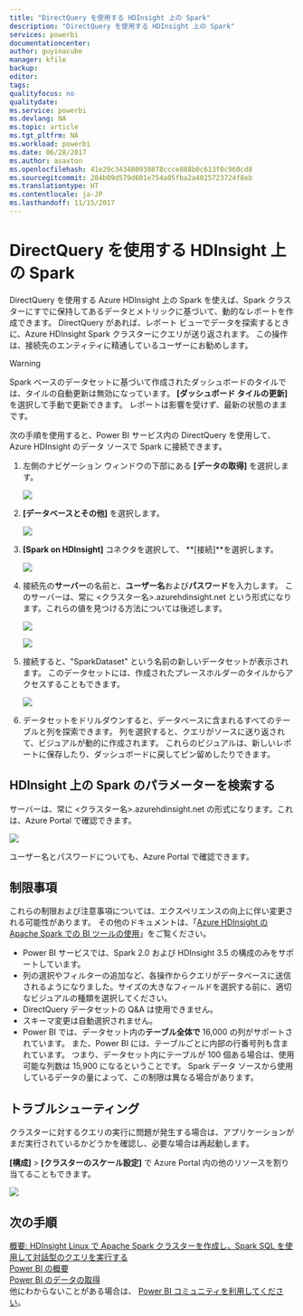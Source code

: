 ```yaml
---
title: "DirectQuery を使用する HDInsight 上の Spark"
description: "DirectQuery を使用する HDInsight 上の Spark"
services: powerbi
documentationcenter: 
author: guyinacube
manager: kfile
backup: 
editor: 
tags: 
qualityfocus: no
qualitydate: 
ms.service: powerbi
ms.devlang: NA
ms.topic: article
ms.tgt_pltfrm: NA
ms.workload: powerbi
ms.date: 06/28/2017
ms.author: asaxton
ms.openlocfilehash: 41e29c343480930878ccce888b0c613f0c960cd8
ms.sourcegitcommit: 284b09d579d601e754a05fba2a4025723724f8eb
ms.translationtype: HT
ms.contentlocale: ja-JP
ms.lasthandoff: 11/15/2017
---
```

# <a name="spark-on-hdinsight-with-directquery"></a>DirectQuery を使用する HDInsight 上の Spark
DirectQuery を使用する Azure HDInsight 上の Spark を使えば、Spark クラスターにすでに保持してあるデータとメトリックに基づいて、動的なレポートを作成できます。 DirectQuery があれば、レポート ビューでデータを探索するときに、Azure HDInsight Spark クラスターにクエリが送り返されます。 この操作は、接続先のエンティティに精通しているユーザーにお勧めします。

> [!WARNING]
> Spark ベースのデータセットに基づいて作成されたダッシュボードのタイルでは、タイルの自動更新は無効になっています。 **[ダッシュボード タイルの更新]** を選択して手動で更新できます。 レポートは影響を受けず、最新の状態のままです。 
> 
> 

次の手順を使用すると、Power BI サービス内の DirectQuery を使用して、Azure HDInsight のデータ ソースで Spark に接続できます。

1. 左側のナビゲーション ウィンドウの下部にある **[データの取得]** を選択します。
   
     ![](media/spark-on-hdinsight-with-direct-connect/spark-getdata.png)
2. **[データベースとその他]** を選択します。
   
     ![](media/spark-on-hdinsight-with-direct-connect/spark-getdata-databases.png)
3. **[Spark on HDInsight]** コネクタを選択して、 **[接続]**を選択します。
   
     ![](media/spark-on-hdinsight-with-direct-connect/spark-getdata-databases-connect.png)
4. 接続先の**サーバー**の名前と、**ユーザー名**および**パスワード**を入力します。 このサーバーは、常に \<クラスター名\>.azurehdinsight.net という形式になります。これらの値を見つける方法については後述します。
   
     ![](media/spark-on-hdinsight-with-direct-connect/spark-server-name.png)
   
     ![](media/spark-on-hdinsight-with-direct-connect/spark-username.png)
5. 接続すると、"SparkDataset" という名前の新しいデータセットが表示されます。 このデータセットには、作成されたプレースホルダーのタイルからアクセスすることもできます。
   
     ![](media/spark-on-hdinsight-with-direct-connect/spark-dataset.png)
6. データセットをドリルダウンすると、データベースに含まれるすべてのテーブルと列を探索できます。 列を選択すると、クエリがソースに送り返されて、ビジュアルが動的に作成されます。 これらのビジュアルは、新しいレポートに保存したり、ダッシュボードに戻してピン留めしたりできます。

## <a name="finding-your-spark-on-hdinsight-parameters"></a>HDInsight 上の Spark のパラメーターを検索する
サーバーは、常に \<クラスター名\>.azurehdinsight.net の形式になります。これは、Azure Portal で確認できます。

![](media/spark-on-hdinsight-with-direct-connect/spark-server-name-parameter.png)

ユーザー名とパスワードについても、Azure Portal で確認できます。

## <a name="limitations"></a>制限事項
これらの制限および注意事項については、エクスペリエンスの向上に伴い変更される可能性があります。 その他のドキュメントは、「[Azure HDInsight の Apache Spark での BI ツールの使用](https://azure.microsoft.com/documentation/articles/hdinsight-apache-spark-use-bi-tools/)」をご覧ください。

* Power BI サービスでは、Spark 2.0 および HDInsight 3.5 の構成のみをサポートしています。
* 列の選択やフィルターの追加など、各操作からクエリがデータベースに送信されるようになりました。サイズの大きなフィールドを選択する前に、適切なビジュアルの種類を選択してください。
* DirectQuery データセットの Q&A は使用できません。
* スキーマ変更は自動選択されません。
* Power BI では、データセット内の**テーブル全体で** 16,000 の列がサポートされています。 また、Power BI には、テーブルごとに内部の行番号列も含まれています。 つまり、データセット内にテーブルが 100 個ある場合は、使用可能な列数は 15,900 になるということです。 Spark データ ソースから使用しているデータの量によって、この制限は異なる場合があります。

## <a name="troubleshooting"></a>トラブルシューティング
クラスターに対するクエリの実行に問題が発生する場合は、アプリケーションがまだ実行されているかどうかを確認し、必要な場合は再起動します。

**[構成]** > **[クラスターのスケール設定]** で Azure Portal 内の他のリソースを割り当てることもできます。

![](media/spark-on-hdinsight-with-direct-connect/spark-scale.png)

## <a name="next-steps"></a>次の手順
[概要: HDInsight Linux で Apache Spark クラスターを作成し、Spark SQL を使用して対話型のクエリを実行する](https://azure.microsoft.com/documentation/articles/hdinsight-apache-spark-jupyter-spark-sql)  
[Power BI の概要](service-get-started.md)  
[Power BI のデータの取得](service-get-data.md)  
他にわからないことがある場合は、 [Power BI コミュニティを利用してください](http://community.powerbi.com/)。

